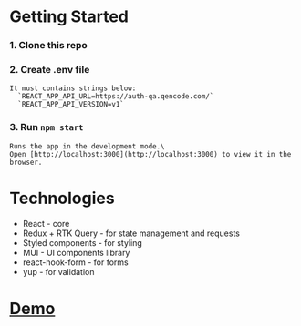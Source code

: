 # Getting Started
  ### 1. Clone this repo
  ### 2. Create .env file
    It must contains strings below:
      `REACT_APP_API_URL=https://auth-qa.qencode.com/`
      `REACT_APP_API_VERSION=v1`
  ### 3. Run `npm start`
    Runs the app in the development mode.\
    Open [http://localhost:3000](http://localhost:3000) to view it in the browser.

# Technologies
  * React - core
  * Redux + RTK Query - for state management and requests
  * Styled components - for styling
  * MUI - UI components library
  * react-hook-form - for forms
  * yup - for validation

# [Demo](https://main--login-test-task.netlify.app/)

